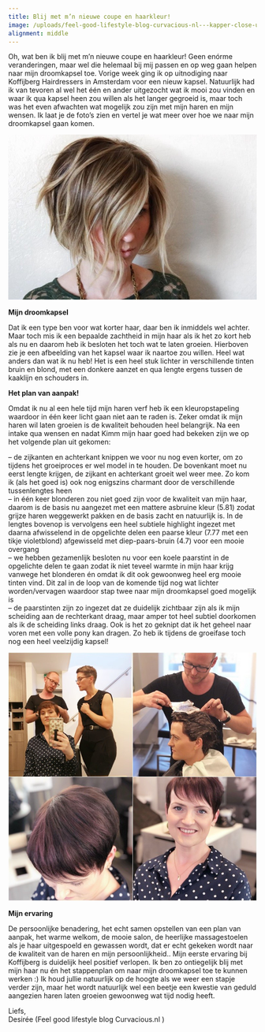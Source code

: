 ```yaml
---
title: Blij met m’n nieuwe coupe en haarkleur!
image: /uploads/feel-good-lifestyle-blog-curvacious-nl---kapper-close-up.jpg
alignment: middle
---
```


Oh, wat ben ik blij met m’n nieuwe coupe en haarkleur! Geen en&oacute;rme veranderingen, maar wel die helemaal bij mij passen en op weg gaan helpen naar mijn droomkapsel toe. Vorige week ging ik op uitnodiging naar Koffijberg Hairdressers in Amsterdam voor een nieuw kapsel. Natuurlijk had ik van tevoren al wel het &eacute;&eacute;n en ander uitgezocht wat ik mooi zou vinden en waar ik qua kapsel heen zou willen als het langer gegroeid is, maar toch was het even afwachten wat mogelijk zou zijn met mijn haren en mijn wensen. Ik laat je de foto’s zien en vertel je wat meer over hoe we naar mijn droomkapsel gaan komen.&nbsp;

![](/uploads/feel-good-lifestyle-blog-curvacious-nl---kapper-droomkapsel.jpg)

**Mijn droomkapsel**

Dat ik een type ben voor wat korter haar, daar ben ik inmiddels wel achter. Maar toch mis ik een bepaalde zachtheid in mijn haar als ik het zo kort heb als nu en daarom heb ik besloten het toch wat te laten groeien. Hierboven zie je een afbeelding van het kapsel waar ik naartoe zou willen. Heel wat anders dan wat ik nu heb! Het is een heel stuk lichter in verschillende tinten bruin en blond, met een donkere aanzet en qua lengte ergens tussen de kaaklijn en schouders in.

**Het plan van aanpak!**

Omdat ik nu al een hele tijd mijn haren verf heb ik een kleuropstapeling waardoor in &eacute;&eacute;n keer licht gaan niet aan te raden is. Zeker omdat ik mijn haren wil laten groeien is de kwaliteit behouden heel belangrijk. Na een intake qua wensen en nadat Kimm mijn haar goed had bekeken zijn we op het volgende plan uit gekomen:

– de zijkanten en achterkant knippen we voor nu nog even korter, om zo tijdens het groeiproces er wel model in te houden. De bovenkant moet nu eerst lengte krijgen, de zijkant en achterkant groeit wel weer mee. Zo kom ik (als het goed is) ook nog enigszins charmant door de verschillende tussenlengtes heen<br>– in &eacute;&eacute;n keer blonderen zou niet goed zijn voor de kwaliteit van mijn haar, daarom is de basis nu aangezet met een mattere asbruine kleur (5.81) zodat grijze haren weggewerkt pakken en de basis zacht en natuurlijk is. In de lengtes bovenop is vervolgens een heel subtiele highlight ingezet met daarna afwisselend in de opgelichte delen een paarse kleur (7.77 met een tikje violetblond) afgewisseld met diep-paars-bruin (4.7) voor een mooie overgang<br>– we hebben gezamenlijk besloten nu voor een koele paarstint in de opgelichte delen te gaan zodat ik niet teveel warmte in mijn haar krijg vanwege het blonderen &eacute;n omdat ik dit ook gewoonweg heel erg mooie tinten vind. Dit zal in de loop van de komende tijd nog wat lichter worden/vervagen waardoor stap twee naar mijn droomkapsel goed mogelijk is<br>– de paarstinten zijn zo ingezet dat ze duidelijk zichtbaar zijn als ik mijn scheiding aan de rechterkant draag, maar amper tot heel subtiel doorkomen als ik de scheiding links draag. Ook is het zo geknipt dat ik het geheel naar voren met een volle pony kan dragen. Zo heb ik tijdens de groeifase toch nog een heel veelzijdig kapsel!

![](/uploads/feel-good-lifestyle-blog-curvacious-nl---kapper-amsterdam.jpg)

**Mijn ervaring**

De persoonlijke benadering, het echt samen opstellen van een plan van aanpak, het warme welkom, de mooie salon, de heerlijke massagestoelen als je haar uitgespoeld en gewassen wordt, dat er echt gekeken wordt naar de kwaliteit van de haren en mijn persoonlijkheid.. Mijn eerste ervaring bij Koffijberg is duidelijk heel positief verlopen. Ik ben zo ontiegelijk blij met mijn haar nu &eacute;n het stappenplan om naar mijn droomkapsel toe te kunnen werken :) Ik houd jullie natuurlijk op de hoogte als we weer een stapje verder zijn, maar het wordt natuurlijk wel een beetje een kwestie van geduld aangezien haren laten groeien gewoonweg wat tijd nodig heeft.

Liefs,<br>Desir&eacute;e (Feel good lifestyle blog Curvacious.nl )